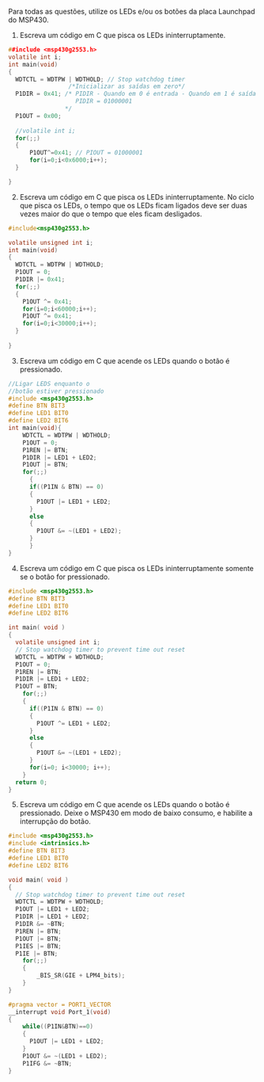Para todas as questões, utilize os LEDs e/ou os botões da placa Launchpad do MSP430.

1. Escreva um código em C que pisca os LEDs ininterruptamente.
```C
##include <msp430g2553.h>
volatile int i;
int main(void)
{
  WDTCTL = WDTPW | WDTHOLD; // Stop watchdog timer
                 /*Inicializar as saídas em zero*/
  P1DIR = 0x41; /* PIDIR - Quando em 0 é entrada - Quando em 1 é saída
                   PIDIR = 01000001      
                */
  P1OUT = 0x00;
                               
  //volatile int i;
  for(;;)
  {    
      P1OUT^=0x41; // PIOUT = 01000001 
      for(i=0;i<0x6000;i++);
  }

}
```
2. Escreva um código em C que pisca os LEDs ininterruptamente. No ciclo que pisca os LEDs, o tempo que os LEDs ficam ligados deve ser duas vezes maior do que o tempo que eles ficam desligados.
```C
#include<msp430g2553.h>

volatile unsigned int i;
int main(void)
{
  WDTCTL = WDTPW | WDTHOLD;
  P1OUT = 0;
  P1DIR |= 0x41;
  for(;;)
  {
    P1OUT ^= 0x41;
    for(i=0;i<60000;i++);
    P1OUT ^= 0x41;
    for(i=0;i<30000;i++);   
  }
  
}
```
3. Escreva um código em C que acende os LEDs quando o botão é pressionado.
```C
//Ligar LEDS enquanto o
//botão estiver pressionado
#include <msp430g2553.h>
#define BTN BIT3
#define LED1 BIT0
#define LED2 BIT6
int main(void){
    WDTCTL = WDTPW | WDTHOLD;
    P1OUT = 0;
    P1REN |= BTN;
    P1DIR |= LED1 + LED2;
    P1OUT |= BTN; 
    for(;;)
      {
      if((P1IN & BTN) == 0)
      {
        P1OUT |= LED1 + LED2;
      }
      else
      {
        P1OUT &= ~(LED1 + LED2);
      }
      }
}
```
4. Escreva um código em C que pisca os LEDs ininterruptamente somente se o botão for pressionado.
```C
#include <msp430g2553.h>
#define BTN BIT3
#define LED1 BIT0
#define LED2 BIT6

int main( void )
{
  volatile unsigned int i;
  // Stop watchdog timer to prevent time out reset
  WDTCTL = WDTPW + WDTHOLD;
  P1OUT = 0;
  P1REN |= BTN;
  P1DIR |= LED1 + LED2;
  P1OUT = BTN;
    for(;;)
    {
      if((P1IN & BTN) == 0)
      {
        P1OUT ^= LED1 + LED2;
      }
      else
      {
        P1OUT &= ~(LED1 + LED2);
      }
      for(i=0; i<30000; i++);
    }
  return 0;
}
```
5. Escreva um código em C que acende os LEDs quando o botão é pressionado. Deixe o MSP430 em modo de baixo consumo, e habilite a interrupção do botão.
```C
#include <msp430g2553.h>
#include <intrinsics.h>
#define BTN BIT3
#define LED1 BIT0
#define LED2 BIT6

void main( void )
{
  // Stop watchdog timer to prevent time out reset
  WDTCTL = WDTPW + WDTHOLD;
  P1OUT |= LED1 + LED2;
  P1DIR |= LED1 + LED2;
  P1DIR &= ~BTN;
  P1REN |= BTN;
  P1OUT |= BTN;
  P1IES |= BTN;
  P1IE |= BTN;
    for(;;)
    {
        _BIS_SR(GIE + LPM4_bits);
    }
}

#pragma vector = PORT1_VECTOR
__interrupt void Port_1(void)
{
    while((P1IN&BTN)==0)
    {
      P1OUT |= LED1 + LED2;
    }
    P1OUT &= ~(LED1 + LED2);
    P1IFG &= ~BTN;
}

